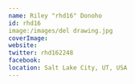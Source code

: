 ```yaml
---
name: Riley "rhd16" Donoho
id: rhd16
image:/images/del drawing.jpg
coverImage:
website:
twitter: rhd162248
facebook:
location: Salt Lake City, UT, USA
---
```

